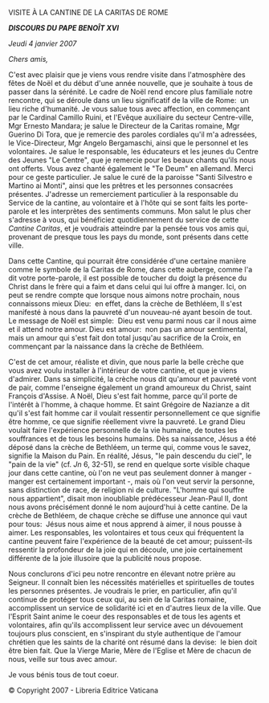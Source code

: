 VISITE À LA CANTINE DE LA CARITAS DE ROME

***DISCOURS DU PAPE BENOÎT XVI***

*Jeudi* *4 janvier 2007*

*Chers amis,*

C'est avec plaisir que je viens vous rendre visite dans l'atmosphère des fêtes de Noël et du début d'une année nouvelle, que je souhaite à tous de passer dans la sérénité. Le cadre de Noël rend encore plus familiale notre rencontre, qui se déroule dans un lieu significatif de la ville de Rome:  un lieu riche d'humanité. Je vous salue tous avec affection, en commençant par le Cardinal Camillo Ruini, et l'Evêque auxiliaire du secteur Centre-ville, Mgr Ernesto Mandara; je salue le Directeur de la Caritas romaine, Mgr Guerino Di Tora, que je remercie des paroles cordiales qu'il m'a adressées, le Vice-Directeur, Mgr Angelo Bergamaschi, ainsi que le personnel et les volontaires. Je salue le responsable, les éducateurs et les jeunes du Centre des Jeunes "Le Centre", que je remercie pour les beaux chants qu'ils nous ont offerts. Vous avez chanté également le "Te Deum" en allemand. Merci pour ce geste particulier. Je salue le curé de la paroisse "Santi Silvestro e Martino ai Monti", ainsi que les prêtres et les personnes consacrées présentes. J'adresse un remerciement particulier à la responsable du Service de la cantine, au volontaire et à l'hôte qui se sont faits les porte-parole et les interprètes des sentiments communs. Mon salut le plus cher s'adresse à vous, qui bénéficiez quotidiennement du service de cette *Cantine Caritas*, et je voudrais atteindre par la pensée tous vos amis qui, provenant de presque tous les pays du monde, sont présents dans cette ville.

Dans cette Cantine, qui pourrait être considérée d'une certaine manière comme le symbole de la Caritas de Rome, dans cette auberge, comme l'a dit votre porte-parole, il est possible de toucher du doigt la présence du Christ dans le frère qui a faim et dans celui qui lui offre à manger. Ici, on peut se rendre compte que lorsque nous aimons notre prochain, nous connaissons mieux Dieu:  en effet, dans la crèche de Bethléem, Il s'est manifesté à nous dans la pauvreté d'un nouveau-né ayant besoin de tout. Le message de Noël est simple:  Dieu est venu parmi nous car il nous aime et il attend notre amour. Dieu est amour:  non pas un amour sentimental, mais un amour qui s'est fait don total jusqu'au sacrifice de la Croix, en commençant par la naissance dans la crèche de Bethléem.

C'est de cet amour, réaliste et divin, que nous parle la belle crèche que vous avez voulu installer à l'intérieur de votre cantine, et que je viens d'admirer. Dans sa simplicité, la crèche nous dit qu'amour et pauvreté vont de pair, comme l'enseigne également un grand amoureux du Christ, saint François d'Assise. A Noël, Dieu s'est fait homme, parce qu'il porte de l'intérêt à l'homme, à chaque homme. Et saint Grégoire de Nazianze a dit qu'il s'est fait homme car il voulait ressentir personnellement ce que signifie être homme, ce que signifie réellement vivre la pauvreté. Le grand Dieu voulait faire l'expérience personnelle de la vie humaine, de toutes les souffrances et de tous les besoins humains. Dès sa naissance, Jésus a été déposé dans la crèche de Bethléem, un terme qui, comme vous le savez, signifie la Maison du Pain. En réalité, Jésus, "le pain descendu du ciel", le "pain de la vie" (cf. *Jn* 6, 32-51), se rend en quelque sorte visible chaque jour dans cette cantine, où l'on ne veut pas seulement donner à manger - manger est certainement important -, mais où l'on veut servir la personne, sans distinction de race, de religion ni de culture. "L'homme qui souffre nous appartient", disait mon inoubliable prédécesseur Jean-Paul II, dont nous avons précisément donné le nom aujourd'hui à cette cantine. De la crèche de Bethléem, de chaque crèche se diffuse une annonce qui vaut pour tous:  Jésus nous aime et nous apprend à aimer, il nous pousse à aimer. Les responsables, les volontaires et tous ceux qui fréquentent la cantine peuvent faire l'expérience de la beauté de cet amour; puissent-ils ressentir la profondeur de la joie qui en découle, une joie certainement différente de la joie illusoire que la publicité nous propose.

Nous conclurons d'ici peu notre rencontre en élevant notre prière au Seigneur. Il connaît bien les nécessités matérielles et spirituelles de toutes les personnes présentes. Je voudrais le prier, en particulier, afin qu'il continue de protéger tous ceux qui, au sein de la Caritas romaine, accomplissent un service de solidarité ici et en d'autres lieux de la ville. Que l'Esprit Saint anime le coeur des responsables et de tous les agents et volontaires, afin qu'ils accomplissent leur service avec un dévouement toujours plus conscient, en s'inspirant du style authentique de l'amour chrétien que les saints de la charité ont résumé dans la devise:  le bien doit être bien fait. Que la Vierge Marie, Mère de l'Eglise et Mère de chacun de nous, veille sur tous avec amour.

Je vous bénis tous de tout coeur.

© Copyright 2007 - Libreria Editrice Vaticana